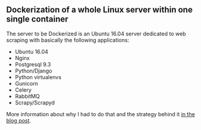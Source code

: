 ## Dockerization of a whole Linux server within one single container

The server to be Dockerized is an Ubuntu 16.04 server dedicated to web scraping with basically the following applications:

* Ubuntu 16.04
* Nginx
* Postgresql 9.3
* Python/Django
* Python virtualenvs
* Gunicorn
* Celery
* RabbitMQ
* Scrapy/Scrapyd

More information about why I had to do that and the strategy behind it [in the blog post](https://juliensalinas.com/en/dockerize-whole-linux-server/).